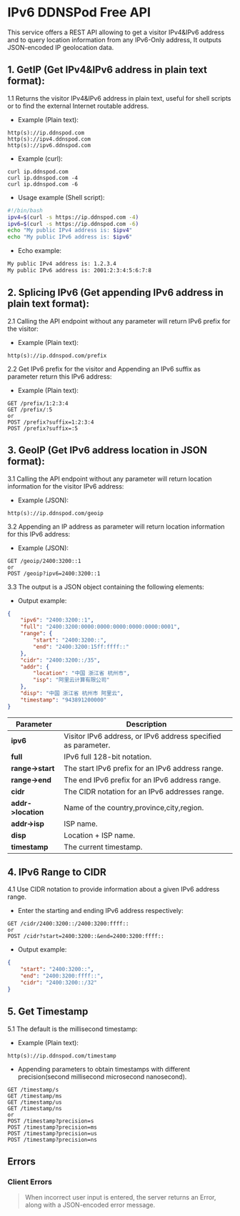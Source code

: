 # IPv6 DDNSPod Free API
This service offers a REST API allowing to get a visitor IPv4&IPv6 address and to query location information from any IPv6-Only address, It outputs JSON-encoded IP geolocation data.

## 1. GetIP (Get IPv4&IPv6 address in plain text format):
1.1 Returns the visitor IPv4&IPv6 address in plain text, useful for shell scripts or to find the external Internet routable address.

- Example (Plain text):  
```text
http(s)://ip.ddnspod.com
http(s)://ipv4.ddnspod.com
http(s)://ipv6.ddnspod.com
```
- Example (curl):  
```curl
curl ip.ddnspod.com
curl ip.ddnspod.com -4
curl ip.ddnspod.com -6
```

- Usage example (Shell script):  
```bash
#!/bin/bash
ipv4=$(curl -s https://ip.ddnspod.com -4)
ipv6=$(curl -s https://ip.ddnspod.com -6)
echo "My public IPv4 address is: $ipv4"
echo "My public IPv6 address is: $ipv6"
``` 
- Echo example:  
```bash
My public IPv4 address is: 1.2.3.4
My public IPv6 address is: 2001:2:3:4:5:6:7:8
``` 

## 2. Splicing IPv6 (Get appending IPv6 address in plain text format):
2.1 Calling the API endpoint without any parameter will return IPv6 prefix for the visitor:

- Example (Plain text):  
```text
http(s)://ip.ddnspod.com/prefix
```

2.2 Get IPv6 prefix for the visitor and Appending an IPv6 suffix as parameter return this IPv6 address:

- Example (Plain text):  
```text
GET /prefix/1:2:3:4
GET /prefix/:5
or
POST /prefix?suffix=1:2:3:4
POST /prefix?suffix=:5
```

## 3. GeoIP (Get IPv6 address location in JSON format):
3.1 Calling the API endpoint without any parameter will return location information for the visitor IPv6 address:

- Example (JSON):  
```text
http(s)://ip.ddnspod.com/geoip
```


3.2 Appending an IP address as parameter will return location information for this IPv6 address:

- Example (JSON):  
```text
GET /geoip/2400:3200::1
or
POST /geoip?ipv6=2400:3200::1
 ```


3.3 The output is a JSON object containing the following elements:

- Output example:

```json
{
    "ipv6": "2400:3200::1",
    "full": "2400:3200:0000:0000:0000:0000:0000:0001",
    "range": {
        "start": "2400:3200::",
        "end": "2400:3200:15ff:ffff::"
    },
    "cidr": "2400:3200::/35",
    "addr": {
        "location": "中国 浙江省 杭州市",
        "isp": "阿里云计算有限公司"
    },
    "disp": "中国 浙江省 杭州市 阿里云",
    "timestamp": "943891200000"
}
```  

|      Parameter       |                        Description                            |
| -------------------- | ------------------------------------------------------------- |
| **ipv6**             | Visitor IPv6 address, or IPv6 address specified as parameter. |
| **full**             | IPv6 full 128-bit notation.                                   |
| **range->start**     | The start IPv6 prefix for an IPv6 address range.              |
| **range->end**       | The end IPv6 prefix for an IPv6 address range.                |
| **cidr**             | The CIDR notation for an IPv6 addresses range.                |
| **addr->location**   | Name of the country,province,city,region.                     |
| **addr->isp**        | ISP name.                                                     |
| **disp**             | Location + ISP name.                                          |
| **timestamp**        | The current timestamp.                                        |


## 4. IPv6 Range to CIDR
4.1 Use CIDR notation to provide information about a given IPv6 address range.

- Enter the starting and ending IPv6 address respectively:  
```text
GET /cidr/2400:3200::/2400:3200:ffff::
or
POST /cidr?start=2400:3200::&end=2400:3200:ffff::
```

- Output example:

```json
{
    "start": "2400:3200::",
    "end": "2400:3200:ffff::",
    "cidr": "2400:3200::/32"
}
```  

## 5. Get Timestamp
5.1 The default is the millisecond timestamp:  

- Example (Plain text):  
```text
http(s)://ip.ddnspod.com/timestamp
```

- Appending parameters to obtain timestamps with different precision(second millisecond microsecond nanosecond).
```text
GET /timestamp/s
GET /timestamp/ms
GET /timestamp/us
GET /timestamp/ns
or
POST /timestamp?precision=s
POST /timestamp?precision=ms
POST /timestamp?precision=us
POST /timestamp?precision=ns
```


## Errors
### Client Errors
> When incorrect user input is entered, the server returns an Error, along with a JSON-encoded error message.
